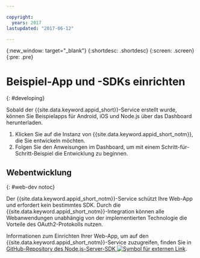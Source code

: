 ```yaml
---

copyright:
  years: 2017
lastupdated: "2017-06-12"

---
```


{:new_window: target="_blank"}
{:shortdesc: .shortdesc}
{:screen: .screen}
{:pre: .pre}

# Beispiel-App und -SDKs einrichten
{: #developing}

Sobald der {{site.data.keyword.appid_short}}-Service erstellt wurde, können Sie Beispielapps für Android, iOS und Node.js über das Dashboard herunterladen. 

1. Klicken Sie auf die Instanz von {{site.data.keyword.appid_short_notm}}, die Sie entwickeln möchten.
2. Folgen Sie den Anweisungen im Dashboard, um mit einem Schritt-für-Schritt-Beispiel die Entwicklung zu beginnen.


## Webentwicklung
{: #web-dev notoc}

Der {{site.data.keyword.appid_short_notm}}-Service schützt Ihre Web-App und erfordert kein bestimmtes SDK.<!--- You can use different identity providers in addition to the protection that is provided by the service.---> Durch die {{site.data.keyword.appid_short_notm}}-Integration können alle Webanwendungen unabhängig von der implementierten Technologie die Vorteile des OAuth2-Protokolls nutzen.

Informationen zum Einrichten Ihrer Web-App, um auf den {{site.data.keyword.appid_short_notm}}-Service zuzugreifen, finden Sie in <a href="https://github.com/ibm-cloud-security/appid-serversdk-nodejs" target="_blank">GitHub-Repository des Node.js-Server-SDK <img src="../../icons/launch-glyph.svg" alt="Symbol für externen Link"></a>.
